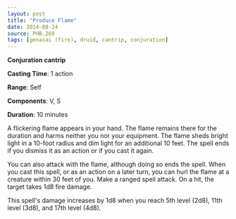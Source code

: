 ```yaml
---
layout: post
title: "Produce Flame"
date: 2014-08-24
source: PHB.269
tags: [genasai (fire), druid, cantrip, conjuration]
---
```


**Conjuration cantrip**

**Casting Time**: 1 action

**Range**: Self

**Components**: V, S

**Duration**: 10 minutes

A flickering flame appears in your hand. The flame remains there for the duration and harms neither you nor your equipment. The flame sheds bright light in a 10-foot radius and dim light for an additional 10 feet. The spell ends if you dismiss it as an action or if you cast it again.

You can also attack with the flame, although doing so ends the spell. When you cast this spell, or as an action on a later turn, you can hurl the flame at a creature within 30 feet of you. Make a ranged spell attack. On a hit, the target takes 1d8 fire damage.

This spell's damage increases by 1d8 when you reach 5th level (2d8), 11th level (3d8), and 17th level (4d8).
